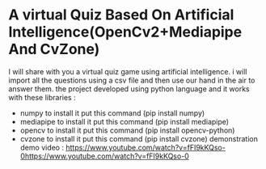 # A virtual Quiz Based On Artificial Intelligence(OpenCv2+Mediapipe And CvZone)
I will share with you a virtual quiz game using artificial intelligence. i will import all the questions using a csv file and then use our hand in the air to answer them. 
the project developed using python language and it works with these libraries : 
- numpy to install it put this command (pip install numpy)
- mediapipe to install it put this command (pip install mediapipe)
- opencv to install it put this command (pip install opencv-python)
- cvzone to install it put this command (pip install cvzone)
demonstration demo video : https://www.youtube.com/watch?v=fFI9kKQso-0https://www.youtube.com/watch?v=fFI9kKQso-0
